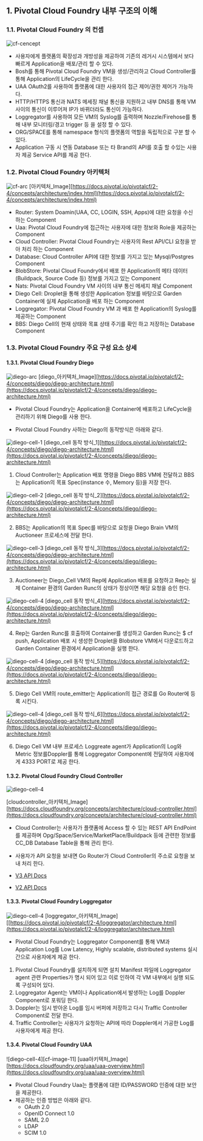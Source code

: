 ## 1. Pivotal Cloud Foundry 내부 구조의 이해

### 1.1. Pivotal Cloud Foundry 의 컨셉
              
![cf-cencept][cf-image-0]

-  사용자에게 플랫폼의 확장성과 개방성을 제공하여 기존의 레거시 시스템에서 보다 빠르게 Application을 배포/관리 할 수 있다.
- Bosh를 통해 Pivotal Cloud Foundry VM을 생성/관리하고 Cloud Controller를 통해 Application의 LifeCycle을 관리 한다.
- UAA OAuth2를 사용하여 플랫폼에 대한 사용자의 접근 제어/권한 제어가 가능하다.
- HTTP/HTTPS 통신과 NATS 메세징 채널 통신을 지원하고 내부 DNS를 통해 VM 사이의 통신이 이루어져 IP가 바뀌더라도  통신이 가능하다.
- Loggregator를 사용하여 모든 VM의 Syslog를 출력하며 Nozzle/Firehose를 통해 내부 모니터링/경고 trigger 등 을 설정 할 수 있다.
- ORG/SPACE를 통해 namespace 형식의 플랫폼의 역할을 독립적으로 구분 할 수 있다.
- Application 구동 시 연동 Database 또는 타 Brand의 API를 호출 할 수있는 사용자 제공 Service API를 제공 한다.

### 1.2. Pivotal Cloud Foundry 아키텍처
              
![cf-arc][cf-image-1]
[아키텍처_Image][https://docs.pivotal.io/pivotalcf/2-4/concepts/architecture/index.html](https://docs.pivotal.io/pivotalcf/2-4/concepts/architecture/index.html)

- Router:  System Doamin(UAA, CC,  LOGIN, SSH, Apps)에 대한 요청을 수신하는 Component
- Uaa: Pivotal Cloud Foundry에 접근하는 사용자에 대한 정보와 Role을 제공하는 Component
- Cloud Controller: Pivotal Cloud Foundry는 사용자의 Rest API/CLI 요청을 받아 처리 하는 Component
- Database: Cloud Controller API에 대한 정보를 가지고 있는 Mysql/Postgres Component
- BlobStore: Pivotal Cloud Foundry에서 배포 한 Application의 메타 데이터(Buildpack, Source Code 등) 정보를 가지고 있는 Component
- Nats:  Pivotal Cloud Foundry VM 사이의 내부 통신 메세지 채널 Component
- Diego Cell: Droplet을 통해 생성한 Application 정보를 바탕으로 Garden Container에 실제 Application을 배포 하는 Component
- Loggregator: Pivotal Cloud Foundry VM 과 배포 한 Application의 Syslog를 제공하는 Component
- BBS: Diego Cell의 현재 상태와 목표 상태 주기를 확인 하고 저장하는 Database Component

### 1.3. Pivotal Cloud Foundry 주요 구성 요소 상세

#### 1.3.1. Pivotal Cloud Foundry Diego

![diego-arc][cf-image-2]
[diego_아키텍처_Image][https://docs.pivotal.io/pivotalcf/2-4/concepts/diego/diego-architecture.html](https://docs.pivotal.io/pivotalcf/2-4/concepts/diego/diego-architecture.html)

- Pivotal Cloud Foundry는 Application을 Container에 배포하고 LifeCycle을 관리하기 위해 Diego를 사용 한다.

- Pivotal Cloud Foundry 사하는 Diego의 동작방식은 아래와 같다.

![diego-cell-1][cf-image-3]
[diego_cell 동작 방식_1][https://docs.pivotal.io/pivotalcf/2-4/concepts/diego/diego-architecture.html](https://docs.pivotal.io/pivotalcf/2-4/concepts/diego/diego-architecture.html)

1. Cloud Controller는 Application 배포 명령을 Diego BBS VM에 전달하고 BBS는 Application의 목표 Spec(instance 수, Memory 등)을 저장 한다.

![diego-cell-2][cf-image-4]
[diego_cell 동작 방식_2][https://docs.pivotal.io/pivotalcf/2-4/concepts/diego/diego-architecture.html](https://docs.pivotal.io/pivotalcf/2-4/concepts/diego/diego-architecture.html)

2. BBS는 Application의 목표 Spec를 바탕으로 요청을 Diego Brain VM의 Auctioneer 프로세스에 전달 한다.

![diego-cell-3][cf-image-5]
[diego_cell 동작 방식_3][https://docs.pivotal.io/pivotalcf/2-4/concepts/diego/diego-architecture.html](https://docs.pivotal.io/pivotalcf/2-4/concepts/diego/diego-architecture.html)

3. Auctioneer는 Diego_Cell VM의 Rep에 Application 배포를 요청하고  Rep는 실제 Container 환경의 Garden Runc의 상태가 정상이면 해당 요청을 승인 한다.

![diego-cell-4][cf-image-6]
[diego_cell 동작 방식_4][https://docs.pivotal.io/pivotalcf/2-4/concepts/diego/diego-architecture.html](https://docs.pivotal.io/pivotalcf/2-4/concepts/diego/diego-architecture.html)

4. Rep는 Garden Runc를 호출하여 Container를 생성하고 Garden Runc는 $ cf push, Application 배포 시 생성한 Droplet을 Blobstore VM에서 다운로드하고 Garden Container 환경에서 Application을 실행 한다.


![diego-cell-4][cf-image-7]
[diego_cell 동작 방식_5][https://docs.pivotal.io/pivotalcf/2-4/concepts/diego/diego-architecture.html](https://docs.pivotal.io/pivotalcf/2-4/concepts/diego/diego-architecture.html)

5. Diego Cell VM의 route_emitter는 Application의 접근 경로를 Go Router에 등록 시킨다.

![diego-cell-4][cf-image-8]
[diego_cell 동작 방식_6][https://docs.pivotal.io/pivotalcf/2-4/concepts/diego/diego-architecture.html](https://docs.pivotal.io/pivotalcf/2-4/concepts/diego/diego-architecture.html)

6. Diego Cell VM 내부 프로세스 Loggreate agent가 Application의 Log와 Metric 정보를Doppler를 통해 Loggregator Component에 전달하여 사용자에게 4333 PORT로 제공 한다.

#### 1.3.2. Pivotal Cloud Foundry Cloud Controller

![diego-cell-4][cf-image-9]

 [cloudcontroller_아키텍처_Image][https://docs.cloudfoundry.org/concepts/architecture/cloud-controller.html](https://docs.cloudfoundry.org/concepts/architecture/cloud-controller.html)
 
 - Cloud Controller는 사용자가 플랫폼에 Access 할 수 있는 REST API EndPoint를 제공하며 Opg/Space/Service/MarketPlace/Buildpack 등에 관련한 정보를 CC_DB Database Table을 통해 관리 한다.
- 사용자가 API 요청을 보내면 Go Router가 Cloud Controller의 주소로 요청을 보내 처리 한다. 

-   [V3 API Docs](http://v3-apidocs.cloudfoundry.org/)
-   [V2 API Docs](http://apidocs.cloudfoundry.org/)
 
#### 1.3.3. Pivotal Cloud Foundry Loggregator

![diego-cell-4][cf-image-10]
[loggregator_아키텍처_Image][[https://docs.pivotal.io/pivotalcf/2-4/loggregator/architecture.html](https://docs.pivotal.io/pivotalcf/2-4/loggregator/architecture.html)

- Pivotal Cloud Foundry는 Loggregator Component를 통해 VM과 Application Log를 Low Latency, Highly scalable, distributed systems 실시간으로 사용자에게 제공 한다.
1. Pivotal Cloud Foundry를 설치하게 되면 설치 Manifest 파일에 Loggregator agent 관련 Properties가 명시 되어 있고 이로 인하여 각 VM 내부에서 실행 되도록 구성되어 있다.
2. Loggregator Agent는 VM이나 Application에서 발생하는 Log를 Doppler Component로 포워딩 한다.
3. Doppler는 임시 받아온 Log를 임시 버퍼에 저장하고 다시 Traffic Controller Component로 전달 한다.
5. Traffic Controller는 사용자가 요청하는 API에 따라 Doppler에서 가공한 Log를 사용자에게 제공 한다.

#### 1.3.4. Pivotal Cloud Foundry UAA

![diego-cell-4][cf-image-11]
[uaa아키텍처_Image][https://docs.cloudfoundry.org/uaa/uaa-overview.html](https://docs.cloudfoundry.org/uaa/uaa-overview.html)

- Pivotal Cloud Foundry Uaa는 플랫폼에 대한 ID/PASSWORD 인증에 대한 보안을 제공한다.
- 제공하는 인증 방법은 아래와 같다.
	- OAuth 2.0
	- OpenID Connect 1.0
	- SAML 2.0
	- LDAP
	- SCIM 1.0



[cf-image-0]:./images/cf-image-0.png
[cf-image-1]:./images/cf-image-1.png
[cf-image-2]:./images/cf-image-2.png
[cf-image-3]:./images/cf-image-3.png
[cf-image-4]:./images/cf-image-4.png
[cf-image-5]:./images/cf-image-5.png
[cf-image-6]:./images/cf-image-6.png
[cf-image-7]:./images/cf-image-7.png
[cf-image-8]:./images/cf-image-8.png
[cf-image-9]:./images/cf-image-9.png
[cf-image-10]:./images/cf-image-10.png
[cf-image-10]:./images/cf-image-11.png
